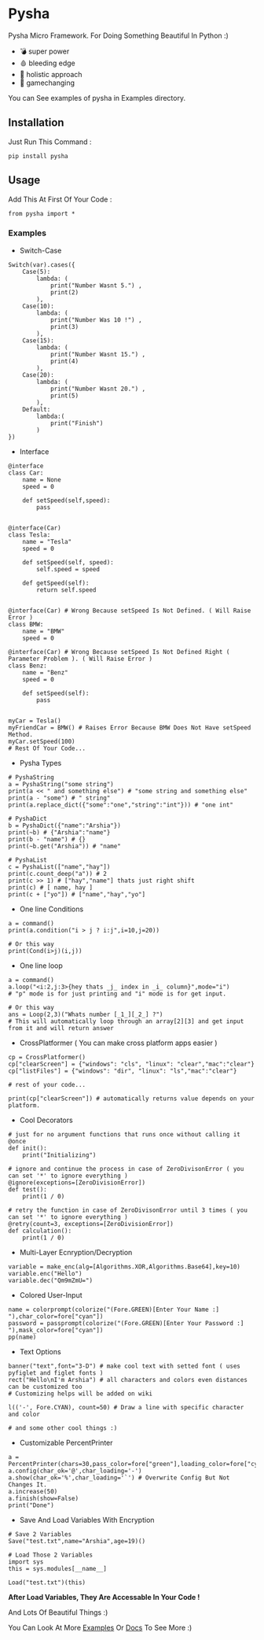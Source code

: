 # Pysha

Pysha Micro Framework. For Doing Something Beautiful In Python :)

- 💣 super power
- 🩸 bleeding edge
- 🔨 holistic approach
- 🤯 gamechanging

You can See examples of pysha in Examples directory.

## Installation

Just Run This Command :

`pip install pysha`

## Usage

Add This At First Of Your Code :

`from pysha import *`

### Examples

- Switch-Case

```
Switch(var).cases({
    Case(5):
        lambda: (
            print("Number Wasnt 5.") ,
            print(2)
        ),
    Case(10):
        lambda: (
            print("Number Was 10 !") ,
            print(3)
        ),
    Case(15):
        lambda: (
            print("Number Wasnt 15.") ,
            print(4)
        ),
    Case(20):
        lambda: (
            print("Number Wasnt 20.") ,
            print(5)
        ),
    Default:
        lambda:(
            print("Finish")
        )
})
```

- Interface

```
@interface
class Car:
    name = None
    speed = 0

    def setSpeed(self,speed):
        pass


@interface(Car)
class Tesla:
    name = "Tesla"
    speed = 0

    def setSpeed(self, speed):
        self.speed = speed

    def getSpeed(self):
        return self.speed


@interface(Car) # Wrong Because setSpeed Is Not Defined. ( Will Raise Error )
class BMW:
    name = "BMW"
    speed = 0

@interface(Car) # Wrong Because setSpeed Is Not Defined Right ( Parameter Problem ). ( Will Raise Error )
class Benz:
    name = "Benz"
    speed = 0

    def setSpeed(self):
        pass


myCar = Tesla()
myFriendCar = BMW() # Raises Error Because BMW Does Not Have setSpeed Method.
myCar.setSpeed(100)
# Rest Of Your Code...
```

- Pysha Types

```
# PyshaString
a = PyshaString("some string")
print(a << " and something else") # "some string and something else"
print(a - "some") # " string"
print(a.replace_dict({"some":"one","string":"int"})) # "one int"

# PyshaDict
b = PyshaDict({"name":"Arshia"})
print(~b) # {"Arshia":"name"}
print(b - "name") # {}
print(~b.get("Arshia")) # "name"

# PyshaList
c = PyshaList(["name","hay"])
print(c.count_deep("a")) # 2
print(c >> 1) # ["hay","name"] thats just right shift
print(c) # [ name, hay ]
print(c + ["yo"]) # ["name","hay","yo"]

```

- One line Conditions

```
a = command()
print(a.condition("i > j ? i:j",i=10,j=20))

# Or this way
print(Cond(i>j)(i,j))
```

- One line loop

```
a = command()
a.loop("<i:2,j:3>{hey thats _j_ index in _i_ column}",mode="i")
# "p" mode is for just printing and "i" mode is for get input.

# Or this way
ans = Loop(2,3)("Whats number [_1_][_2_] ?")
# This will automatically loop through an array[2][3] and get input from it and will return answer
```

- CrossPlatformer ( You can make cross platform apps easier )

```
cp = CrossPlatformer()
cp["clearScreen"] = {"windows": "cls", "linux": "clear","mac":"clear"}
cp["listFiles"] = {"windows": "dir", "linux": "ls","mac":"clear"}

# rest of your code...

print(cp["clearScreen"]) # automatically returns value depends on your platform.
```

- Cool Decorators

```
# just for no argument functions that runs once without calling it
@once
def init():
    print("Initializing")

# ignore and continue the process in case of ZeroDivisonError ( you can set '*' to ignore everything )
@ignore(exceptions=[ZeroDivisionError])
def test():
    print(1 / 0)

# retry the function in case of ZeroDivisonError until 3 times ( you can set '*' to ignore everything )
@retry(count=3, exceptions=[ZeroDivisionError])
def calculation():
    print(1 / 0)
```

- Multi-Layer Ecnryption/Decryption

```
variable = make_enc(alg=[Algorithms.XOR,Algorithms.Base64],key=10)
variable.enc("Hello")
variable.dec("Qm9mZmU=")
```

- Colored User-Input

```
name = colorprompt(colorize("(Fore.GREEN)[Enter Your Name :] "),char_color=fore["cyan"])
password = passprompt(colorize("(Fore.GREEN)[Enter Your Password :] "),mask_color=fore["cyan"])
pp(name)
```

- Text Options

```
banner("text",font="3-D") # make cool text with setted font ( uses pyfiglet and figlet fonts )
rect("Hello\nI'm Arshia") # all characters and colors even distances can be customized too
# Customizing helps will be added on wiki

l(('-', Fore.CYAN), count=50) # Draw a line with specific character and color

# and some other cool things :)
```

- Customizable PercentPrinter

```
a = PercentPrinter(chars=30,pass_color=fore["green"],loading_color=fore["cyan"])
a.config(char_ok='@',char_loading='-')
a.show(char_ok='%',char_loading='`') # Overwrite Config But Not Changes It.
a.increase(50)
a.finish(show=False)
print("Done")
```

- Save And Load Variables With Encryption

```
# Save 2 Variables
Save("test.txt",name="Arshia",age=19)()

# Load Those 2 Variables
import sys
this = sys.modules[__name__]

Load("test.txt")(this)
```

**After Load Variables, They Are Accessable In Your Code !**

And Lots Of Beautiful Things :)

You Can Look At More [Examples](https://github.com/Arshiatmi/Pysha/tree/master/Examples) Or [Docs](https://pysha.readthedocs.io/en/latest/) To See More :)
